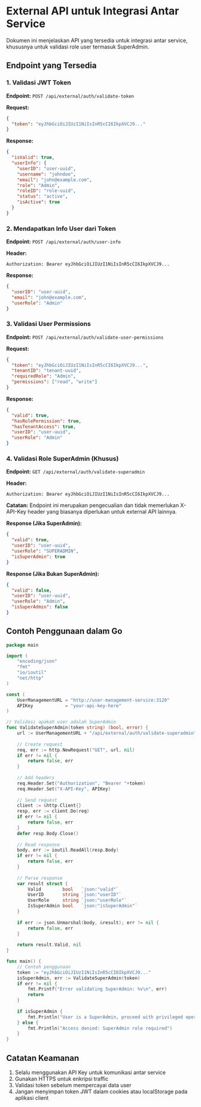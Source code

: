 # External API untuk Integrasi Antar Service

Dokumen ini menjelaskan API yang tersedia untuk integrasi antar service, khususnya untuk validasi role user termasuk SuperAdmin.

## Endpoint yang Tersedia

### 1. Validasi JWT Token

**Endpoint:** `POST /api/external/auth/validate-token`

**Request:**
```json
{
  "token": "eyJhbGciOiJIUzI1NiIsInR5cCI6IkpXVCJ9..."
}
```

**Response:**
```json
{
  "isValid": true,
  "userInfo": {
    "userID": "user-uuid",
    "username": "johndoe",
    "email": "john@example.com",
    "role": "Admin",
    "roleID": "role-uuid",
    "status": "active",
    "isActive": true
  }
}
```

### 2. Mendapatkan Info User dari Token

**Endpoint:** `POST /api/external/auth/user-info`

**Header:**
```
Authorization: Bearer eyJhbGciOiJIUzI1NiIsInR5cCI6IkpXVCJ9...
```

**Response:**
```json
{
  "userID": "user-uuid",
  "email": "john@example.com",
  "userRole": "Admin"
}
```

### 3. Validasi User Permissions

**Endpoint:** `POST /api/external/auth/validate-user-permissions`

**Request:**
```json
{
  "token": "eyJhbGciOiJIUzI1NiIsInR5cCI6IkpXVCJ9...",
  "tenantID": "tenant-uuid",
  "requiredRole": "Admin",
  "permissions": ["read", "write"]
}
```

**Response:**
```json
{
  "valid": true,
  "hasRolePermission": true,
  "hasTenantAccess": true,
  "userID": "user-uuid",
  "userRole": "Admin"
}
```

### 4. Validasi Role SuperAdmin (Khusus)

**Endpoint:** `GET /api/external/auth/validate-superadmin`

**Header:**
```
Authorization: Bearer eyJhbGciOiJIUzI1NiIsInR5cCI6IkpXVCJ9...
```

**Catatan:** Endpoint ini merupakan pengecualian dan tidak memerlukan X-API-Key header yang biasanya diperlukan untuk external API lainnya.

**Response (Jika SuperAdmin):**
```json
{
  "valid": true,
  "userID": "user-uuid",
  "userRole": "SUPERADMIN",
  "isSuperAdmin": true
}
```

**Response (Jika Bukan SuperAdmin):**
```json
{
  "valid": false,
  "userID": "user-uuid",
  "userRole": "Admin",
  "isSuperAdmin": false
}
```

## Contoh Penggunaan dalam Go

```go
package main

import (
	"encoding/json"
	"fmt"
	"io/ioutil"
	"net/http"
)

const (
	UserManagementURL = "http://user-management-service:3120"
	APIKey            = "your-api-key-here"
)

// Validasi apakah user adalah SuperAdmin
func ValidateSuperAdmin(token string) (bool, error) {
	url := UserManagementURL + "/api/external/auth/validate-superadmin"
	
	// Create request
	req, err := http.NewRequest("GET", url, nil)
	if err != nil {
		return false, err
	}
	
	// Add headers
	req.Header.Set("Authorization", "Bearer "+token)
	req.Header.Set("X-API-Key", APIKey)
	
	// Send request
	client := &http.Client{}
	resp, err := client.Do(req)
	if err != nil {
		return false, err
	}
	defer resp.Body.Close()
	
	// Read response
	body, err := ioutil.ReadAll(resp.Body)
	if err != nil {
		return false, err
	}
	
	// Parse response
	var result struct {
		Valid        bool   `json:"valid"`
		UserID       string `json:"userID"`
		UserRole     string `json:"userRole"`
		IsSuperAdmin bool   `json:"isSuperAdmin"`
	}
	
	if err := json.Unmarshal(body, &result); err != nil {
		return false, err
	}
	
	return result.Valid, nil
}

func main() {
	// Contoh penggunaan
	token := "eyJhbGciOiJIUzI1NiIsInR5cCI6IkpXVCJ9..."
	isSuperAdmin, err := ValidateSuperAdmin(token)
	if err != nil {
		fmt.Printf("Error validating SuperAdmin: %v\n", err)
		return
	}
	
	if isSuperAdmin {
		fmt.Println("User is a SuperAdmin, proceed with privileged operation")
	} else {
		fmt.Println("Access denied: SuperAdmin role required")
	}
}
```

## Catatan Keamanan

1. Selalu menggunakan API Key untuk komunikasi antar service
2. Gunakan HTTPS untuk enkripsi traffic
3. Validasi token sebelum mempercayai data user
4. Jangan menyimpan token JWT dalam cookies atau localStorage pada aplikasi client
